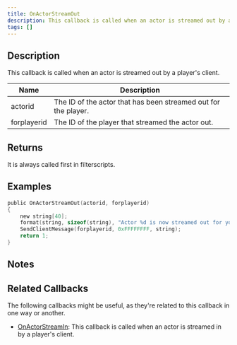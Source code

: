 ```yaml
---
title: OnActorStreamOut
description: This callback is called when an actor is streamed out by a player's client.
tags: []
---
```


<VersionWarn name='callback' version='SA-MP 0.3.7' />

## Description

This callback is called when an actor is streamed out by a player's client.

| Name        | Description                                                    |
| ----------- | -------------------------------------------------------------- |
| actorid     | The ID of the actor that has been streamed out for the player. |
| forplayerid | The ID of the player that streamed the actor out.              |

## Returns

It is always called first in filterscripts.

## Examples

```c
public OnActorStreamOut(actorid, forplayerid)
{
    new string[40];
    format(string, sizeof(string), "Actor %d is now streamed out for you.", actorid);
    SendClientMessage(forplayerid, 0xFFFFFFFF, string);
    return 1;
}
```

## Notes

<TipNPCCallbacks />

## Related Callbacks

The following callbacks might be useful, as they're related to this callback in one way or another. 

- [OnActorStreamIn](OnActorStreamOut): This callback is called when an actor is streamed in by a player's client.
